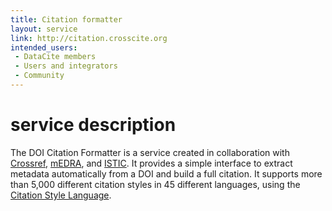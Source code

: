 ```yaml
---
title: Citation formatter
layout: service
link: http://citation.crosscite.org
intended_users:
 - DataCite members
 - Users and integrators
 - Community
---
```


# service description

The DOI Citation Formatter is a service created in collaboration with
[Crossref](http://crossref.org), [mEDRA](https://www.medra.org), and
[ISTIC](http://www.doi.org.cn/portal/index.htm). It provides a simple
interface to extract metadata automatically from a DOI and build a full
citation. It supports more than 5,000 different citation styles in 45 different
languages, using the [Citation Style Language](http://citationstyles.org).
